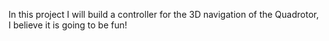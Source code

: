 In this project I will build a controller for the 3D navigation of the Quadrotor, I believe it is going to be fun!
